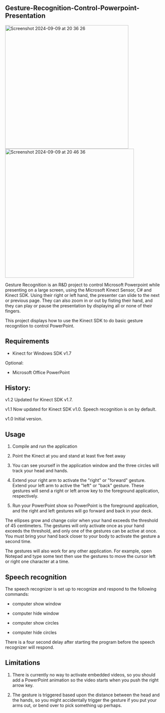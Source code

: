 ## Gesture-Recognition-Control-Powerpoint-Presentation

<img width="400" alt="Screenshot 2024-09-09 at 20 36 26" src="https://github.com/user-attachments/assets/a7ccf8be-49a6-4c42-88bd-6d05e0035546"> <img width="418" alt="Screenshot 2024-09-09 at 20 46 36" src="https://github.com/user-attachments/assets/21a60c47-d1be-442c-afc8-497243e8e2bd">

Gesture Recognition is an R&D project to control Microsoft Powerpoint while presenting on a large screen, using the Microsoft Kinect Sensor, C# and Kinect SDK. Using their right or left hand, the presenter can slide to the next or previous page. They can also zoom in or out by fisting their hand, and they can play or pause the presentation by displaying all or none of their fingers.

This project displays how to use the Kinect SDK to do basic gesture recognition to control PowerPoint.

## Requirements

-	Kinect for Windows SDK v1.7

Optional:

-	Microsoft Office PowerPoint 

## History:

v1.2 Updated for Kinect SDK v1.7. 

v1.1 Now updated for Kinect SDK v1.0. Speech recognition is on by default.

v1.0 Initial version.

## Usage

1.	Compile and run the application 

2.	Point the Kinect at you and stand at least five feet away 

3.	You can see yourself in the application window and the three circles will track your head and hands. 

4.	Extend your right arm to activate the "right" or "forward" gesture. Extend your left arm to active the "left" or "back" gesture. These gestures will send a right or left arrow key to the foreground application, respectively. 

5.	Run your PowerPoint show so PowerPoint is the foreground application, and the right and left gestures will go forward and back in your deck.

The ellipses grow and change color when your hand exceeds the threshold of 45 centimeters. The gestures will only activate once as your hand exceeds the threshold, and only one of the gestures can be active at once. You must bring your hand back closer to your body to activate the gesture a second time.

The gestures will also work for any other application. For example, open Notepad and type some text then use the gestures to move the cursor left or right one character at a time.

## Speech recognition

The speech recognizer is set up to recognize and respond to the following commands: 

-	computer show window 

-	computer hide window 

-	computer show circles 

-	computer hide circles

There is a four second delay after starting the program before the speech recognizer will respond.

## Limitations
1.	There is currently no way to activate embedded videos, so you should add a PowerPoint animation so the video starts when you push the right arrow key.

2.	The gesture is triggered based upon the distance between the head and the hands, so you might accidentally trigger the gesture if you put your arms out, or bend over to pick something up perhaps. 

